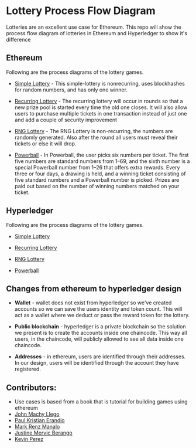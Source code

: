 # Lottery Process Flow Diagram

Lotteries are an excellent use case for Ethereum. This repo will show the process flow diagram of lotteries in Ethereum and Hyperledger to show it's difference


## Ethereum
Following are the process diagrams of the lottery games.

* [Simple Lottery](https://github.com/johnmackyllego/lottery/blob/master/ethereum/simple-lottery/Simple-lottery.jpg)  - This simple-lottery is nonrecurring, uses blockhashes for random numbers, and has only
one winner.

* [Recurring Lottery](https://github.com/mark-renz/ethereum-hyperledger-lottery/tree/master/ethereum/recurring)  - The
recurring lottery will occur in rounds so that a new prize pool is started every
time the old one closes. It will also allow users to purchase multiple
tickets in one transaction instead of just one and add a couple of security
improvement

* [RNG Lottery](https://github.com/mark-renz/ethereum-hyperledger-lottery/tree/master/ethereum/rng) - The RNG Lottery is non-recurring, the numbers are randomly generated. Also after the round all users must reveal their tickets or else it will drop.


* [Powerball](https://github.com/mark-renz/ethereum-hyperledger-lottery/tree/master/ethereum/powerball)  - In Powerball, the user picks six numbers per ticket. The first five
numbers are standard numbers from 1–69, and the sixth number is a
special Powerball number from 1–26 that offers extra rewards. Every three
or four days, a drawing is held, and a winning ticket consisting of five
standard numbers and a Powerball number is picked. Prizes are paid out
based on the number of winning numbers matched on your ticket.

## Hyperledger
Following are the process diagrams of the lottery games.

* [Simple Lottery](https://github.com/mark-renz/ethereum-hyperledger-lottery/tree/master/hyperledger/simple)

* [Recurring Lottery](https://github.com/mark-renz/ethereum-hyperledger-lottery/tree/master/hyperledger/recurring)

* [RNG Lottery](https://github.com/mark-renz/ethereum-hyperledger-lottery/tree/master/hyperledger/rng)

* [Powerball](https://github.com/mark-renz/ethereum-hyperledger-lottery/tree/master/hyperledger/powerball)

## Changes from ethereum to hyperledger design

* **Wallet** - wallet does not exist from hyperledger so we've created accounts
so we can save the users identity and token count. This will act as a wallet
where we deduct or pass the reward token for the lottery.

* **Public blockchain** - hyperledger is a private blockchain so the solution we present is to create
the accounts inside one chaincode. This way all users, in the chaincode, will publicly allowed to see all data
inside one chaincode.

* **Addresses** - in ethereum, users are identified through their addresses. In our design, users will be
identified through the account they have registered.

## Contributors:

* Use cases is based from a book that is tutorial for building games using ethereum
* [John Machy Llego](https://github.com/johnmackyllego) 
* [Paul Kristian Erandio](https://github.com/tensaipaul) 
* [Mark Renz Manalo](https://github.com/mark-renz)
* [Justine Mervic Berango](https://github.com/hustino)
* [Kevin Perez](https://github.com/kvzprz)
